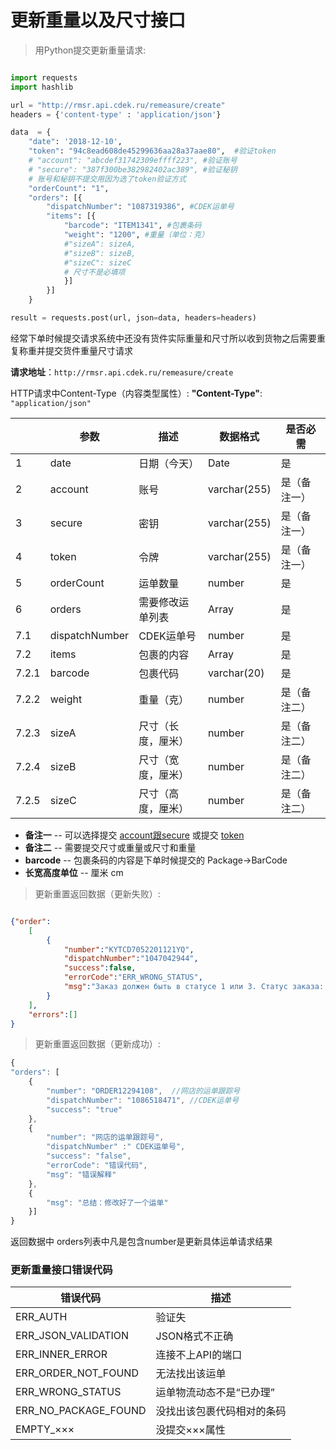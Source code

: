 <a name="remeasure-api"></a>
# 更新重量以及尺寸接口

> 用Python提交更新重量请求:

```python

import requests
import hashlib

url = "http://rmsr.api.cdek.ru/remeasure/create"
headers = {'content-type' : 'application/json'}  

data  = {
	"date": '2018-12-10',
	"token": "94c8ead608de45299636aa28a37aae80",  #验证token
	# "account": "abcdef31742309effff223", #验证账号 
	# "secure": "387f300be382982402ac389", #验证秘钥
	# 账号和秘钥不提交用因为选了token验证方式
	"orderCount": "1", 
	"orders": [{
		"dispatchNumber": "1087319386", #CDEK运单号 
		"items": [{
			"barcode": "ITEM1341", #包裹条码
			"weight": "1200", #重量（单位：克）  
			#"sizeA": sizeA,
			#"sizeB": sizeB,
			#"sizeC": sizeC
			# 尺寸不是必填项
			}]
		}]
	}

result = requests.post(url, json=data, headers=headers)
```

经常下单时候提交请求系统中还没有货件实际重量和尺寸所以收到货物之后需要重复称重并提交货件重量尺寸请求

**请求地址**：``http://rmsr.api.cdek.ru/remeasure/create``

HTTP请求中Content-Type（内容类型属性）:  **"Content-Type"**: ``"application/json"``


|	    | 参数	    |  描述	  						|数据格式	|  是否必需 |
| -----	| --------------  |  ---------------------	| ---------	|  -------- |
| 1		| date	 		  | 日期（今天）			| Date			|   是  |
| 2		| account	      | 账号					| varchar(255)	|	是（备注一）|
| 3		| secure		  |	密钥					| varchar(255)	|	是（备注一）|
| 4		| token			  | 令牌					| varchar(255)	|	是（备注一）|
| 5		| orderCount	  |	运单数量				| number		|   是  |
| 6		| orders		  |	需要修改运单列表		| Array         |   是  |
| 7.1	| dispatchNumber  |	CDEK运单号	 			| number  		|	是  |
| 7.2	| items	 		  | 包裹的内容		 		| Array 		|   是  |
| 7.2.1	| barcode		  | 包裹代码 				| varchar(20)	|   是  |
| 7.2.2	| weight		  | 重量（克） 				| number	 	|  是（备注二）|
| 7.2.3	| sizeA 		  | 尺寸（长度，厘米）		| number		|  是（备注二）|
| 7.2.4	| sizeB 		  | 尺寸（宽度，厘米）		| number		|  是（备注二）|
| 7.2.5	| sizeC 	      | 尺寸（高度，厘米）		| number		|  是（备注二）|


* **备注一** -- 可以选择提交 [account跟secure](#auth-account) 或提交 [token](#-token)
* **备注二** -- 需要提交尺寸或重量或尺寸和重量
* **barcode** -- 包裹条码的内容是下单时候提交的 Package->BarCode
* **长宽高度单位** -- 厘米 cm


> 更新重置返回数据（更新失败）:

```json

{"order":
	[ 
		{
			"number":"KYTCD7052201121YQ",
			"dispatchNumber":"1047042944",
			"success":false,
			"errorCode":"ERR_WRONG_STATUS",
			"msg":"Заказ должен быть в статусе 1 или 3. Статус заказа: 4"
		}
	],
	"errors":[]
}

``` 

> 更新重置返回数据（更新成功）:

```javascript
{
"orders": [
    {
        "number": "ORDER12294108",  //网店的运单跟踪号
        "dispatchNumber": "1086518471", //CDEK运单号
        "success": "true"
    },
    {
        "number": "网店的运单跟踪号",
        "dispatchNumber" :" CDEK运单号",
        "success": "false",
        "errorCode": "错误代码",
        "msg": "错误解释"
    },
    {
        "msg": "总结：修改好了一个运单"
    }]
}
```

返回数据中 orders列表中凡是包含number是更新具体运单请求结果

###	更新重量接口错误代码

|  错误代码     		| 描述               		| 
| --------------------  | ------------------------- | 
| ERR_AUTH 				| 验证失					| 
| ERR_JSON_VALIDATION 	| JSON格式不正确 			| 
| ERR_INNER_ERROR		| 连接不上API的端口			| 
| ERR_ORDER_NOT_FOUND	| 无法找出该运单			| 
| ERR_WRONG_STATUS		| 运单物流动态不是“已办理”	| 
| ERR_NO_PACKAGE_FOUND  | 没找出该包裹代码相对的条码| 
| EMPTY_×××  			| 没提交×××属性				| 

